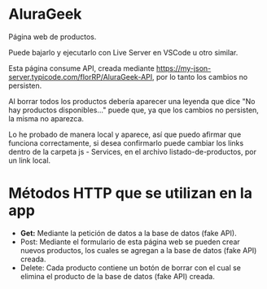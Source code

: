 # AluraGeek
Página web de productos.

Puede bajarlo y ejecutarlo con Live Server en VSCode u otro similar.

Esta página consume API, creada mediante https://my-json-server.typicode.com/florRP/AluraGeek-API, por lo tanto los cambios no persisten.

Al borrar todos los productos debería aparecer una leyenda que dice "No hay productos disponibles..." puede que, ya que los cambios no persisten, la misma no aparezca.

Lo he probado de manera local y aparece, así que puedo afirmar que funciona correctamente, si desea confirmarlo puede cambiar los links dentro de la carpeta js - Services, en el archivo listado-de-productos, por un link local.

# Métodos HTTP que se utilizan en la app

- <strong>Get:</strong> Mediante la petición de datos a la base de datos (fake API).
- Post: Mediante el formulario de esta página web se pueden crear nuevos productos, los cuales se agregan a la base de datos (fake API) creada.
- Delete: Cada producto contiene un botón de borrar con el cual se elimina el producto de la base de datos (fake API) creada.

